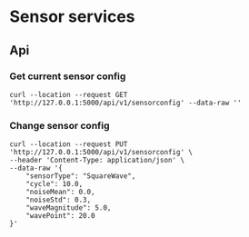 # Sensor services

## Api

### Get current sensor config

```
curl --location --request GET 'http://127.0.0.1:5000/api/v1/sensorconfig' --data-raw ''
```

### Change sensor config 

```
curl --location --request PUT 'http://127.0.0.1:5000/api/v1/sensorconfig' \
--header 'Content-Type: application/json' \
--data-raw '{
    "sensorType": "SquareWave",
    "cycle": 10.0,
    "noiseMean": 0.0,
    "noiseStd": 0.3,
    "waveMagnitude": 5.0,
    "wavePoint": 20.0
}'
```

